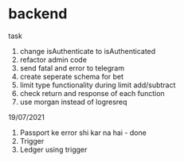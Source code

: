# backend

task
1. change isAuthenticate to isAuthenticated
2. refactor admin code
4. send fatal and error to telegram
5. create seperate schema for bet
6. limit type functionality during limit add/subtract
7. check return and response of each function
8. use morgan instead of logresreq

19/07/2021
1. Passport ke error shi kar na hai - done
2. Trigger
3. Ledger using trigger
